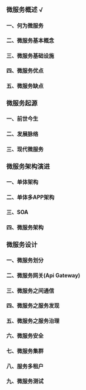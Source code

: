 ### 微服务概述 √

####  一、何为微服务

#### 二、微服务基本概念

#### 三、微服务基础设施

#### 四、微服务优点

#### 五、微服务缺点

### 微服务起源

#### 一、前世今生

#### 二、发展脉络

#### 三、现代微服务

### 微服务架构演进

#### 一、单体架构

#### 二、单体多APP架构

#### 三、SOA

#### 四、微服务架构

### 微服务设计

#### 一、微服务划分

#### 二、微服务网关(Api Gateway)

#### 三、微服务之间通信

#### 四、微服务之服务发现

#### 五、微服务之服务治理

#### 六、微服务安全

#### 七、微服务集群

#### 八、服务多租户

#### 九、微服务测试

